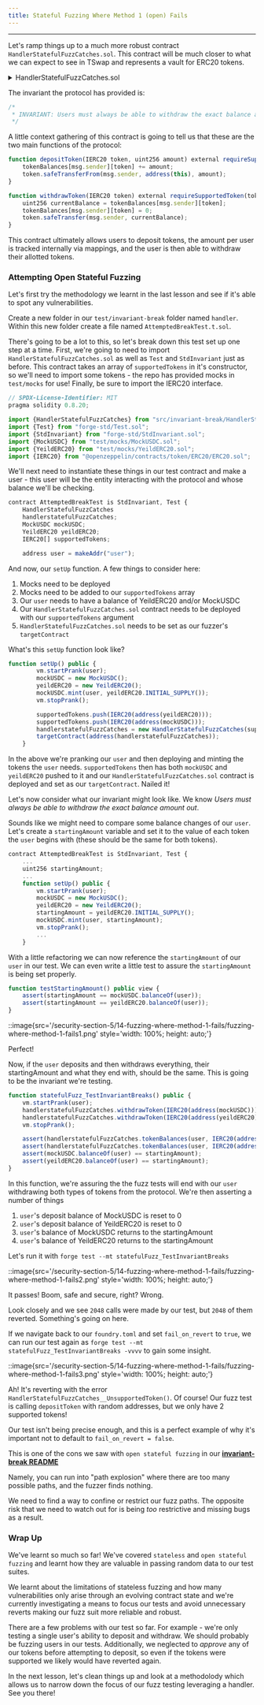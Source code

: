 ```yaml
---
title: Stateful Fuzzing Where Method 1 (open) Fails
---
```


---

Let's ramp things up to a much more robust contract `HandlerStatefulFuzzCatches.sol`. This contract will be much closer to what we can expect to see in TSwap and represents a vault for ERC20 tokens.

<details>
<summary>HandlerStatefulFuzzCatches.sol</summary>

```js
// SPDX-License-Identifier: MIT
pragma solidity 0.8.20;

import {IERC20} from "@openzeppelin/contracts/token/ERC20/ERC20.sol";
import {SafeERC20} from "@openzeppelin/contracts/token/ERC20/utils/SafeERC20.sol";

/*
 * This contract represents a vault for ERC20 tokens.
 *
 * INVARIANT: Users must always be able to withdraw the exact balance amout out.
 */
contract HandlerStatefulFuzzCatches {
    error HandlerStatefulFuzzCatches__UnsupportedToken();

    using SafeERC20 for IERC20;

    mapping(IERC20 => bool) public tokenIsSupported;
    mapping(address user => mapping(IERC20 token => uint256 balance)) public tokenBalances;

    modifier requireSupportedToken(IERC20 token) {
        if (!tokenIsSupported[token]) revert HandlerStatefulFuzzCatches__UnsupportedToken();
        _;
    }

    constructor(IERC20[] memory _supportedTokens) {
        for (uint256 i; i < _supportedTokens.length; i++) {
            tokenIsSupported[_supportedTokens[i]] = true;
        }
    }

    function depositToken(IERC20 token, uint256 amount) external requireSupportedToken(token) {
        tokenBalances[msg.sender][token] += amount;
        token.safeTransferFrom(msg.sender, address(this), amount);
    }

    function withdrawToken(IERC20 token) external requireSupportedToken(token) {
        uint256 currentBalance = tokenBalances[msg.sender][token];
        tokenBalances[msg.sender][token] = 0;
        token.safeTransfer(msg.sender, currentBalance);
    }
}
```

</details>

The invariant the protocol has provided is:

```js
/*
 * INVARIANT: Users must always be able to withdraw the exact balance amount out.
 */
```

A little context gathering of this contract is going to tell us that these are the two main functions of the protocol:

```js
function depositToken(IERC20 token, uint256 amount) external requireSupportedToken(token) {
    tokenBalances[msg.sender][token] += amount;
    token.safeTransferFrom(msg.sender, address(this), amount);
}

function withdrawToken(IERC20 token) external requireSupportedToken(token) {
    uint256 currentBalance = tokenBalances[msg.sender][token];
    tokenBalances[msg.sender][token] = 0;
    token.safeTransfer(msg.sender, currentBalance);
}
```

This contract ultimately allows users to deposit tokens, the amount per user is tracked internally via mappings, and the user is then able to withdraw their allotted tokens.

### Attempting Open Stateful Fuzzing

Let's first try the methodology we learnt in the last lesson and see if it's able to spot any vulnerabilities.

Create a new folder in our `test/invariant-break` folder named `handler`. Within this new folder create a file named `AttemptedBreakTest.t.sol`.

There's going to be a lot to this, so let's break down this test set up one step at a time. First, we're going to need to import `HandlerStatefulFuzzCatches.sol` as well as `Test` and `StdInvariant` just as before. This contract takes an array of `supportedTokens` in it's constructor, so we'll need to import some tokens - the repo has provided mocks in `test/mocks` for use! Finally, be sure to import the IERC20 interface.

```js
// SPDX-License-Identifier: MIT
pragma solidity 0.8.20;

import {HandlerStatefulFuzzCatches} from "src/invariant-break/HandlerStatefulFuzzCatches.sol";
import {Test} from "forge-std/Test.sol";
import {StdInvariant} from "forge-std/StdInvariant.sol";
import {MockUSDC} from "test/mocks/MockUSDC.sol";
import {YeildERC20} from "test/mocks/YeildERC20.sol";
import {IERC20} from "@openzeppelin/contracts/token/ERC20/ERC20.sol";
```

We'll next need to instantiate these things in our test contract and make a user - this user will be the entity interacting with the protocol and whose balance we'll be checking.

```js
contract AttemptedBreakTest is StdInvariant, Test {
    HandlerStatefulFuzzCatches
    handlerstatefulFuzzCatches;
    MockUSDC mockUSDC;
    YeildERC20 yeildERC20;
    IERC20[] supportedTokens;

    address user = makeAddr("user");
```

And now, our `setUp` function. A few things to consider here:

1. Mocks need to be deployed
2. Mocks need to be added to our `supportedTokens` array
3. Our `user` needs to have a balance of YeildERC20 and/or MockUSDC
4. Our `HandlerStatefulFuzzCatches.sol` contract needs to be deployed with our `supportedTokens` argument
5. `HandlerStatefulFuzzCatches.sol` needs to be set as our fuzzer's `targetContract`

What's this `setUp` function look like?

```js
function setUp() public {
        vm.startPrank(user);
        mockUSDC = new MockUSDC();
        yeildERC20 = new YeildERC20();
        mockUSDC.mint(user, yeildERC20.INITIAL_SUPPLY());
        vm.stopPrank();

        supportedTokens.push(IERC20(address(yeildERC20)));
        supportedTokens.push(IERC20(address(mockUSDC)));
        handlerstatefulFuzzCatches = new HandlerStatefulFuzzCatches(supportedTokens);
        targetContract(address(handlerstatefulFuzzCatches));
    }
```

In the above we're pranking our `user` and then deploying and minting the tokens the `user` needs. `supportedTokens` then has both `mockUSDC` and `yeildERC20` pushed to it and our `HandlerStatefulFuzzCatches.sol` contract is deployed and set as our `targetContract`. Nailed it!

Let's now consider what our invariant might look like. We know _Users must always be able to withdraw the exact balance amount out_.

Sounds like we might need to compare some balance changes of our `user`. Let's create a `startingAmount` variable and set it to the value of each token the `user` begins with (these should be the same for both tokens).

```js
contract AttemptedBreakTest is StdInvariant, Test {
    ...
    uint256 startingAmount;
    ...
    function setUp() public {
        vm.startPrank(user);
        mockUSDC = new MockUSDC();
        yeildERC20 = new YeildERC20();
        startingAmount = yeildERC20.INITIAL_SUPPLY();
        mockUSDC.mint(user, startingAmount);
        vm.stopPrank();
        ...
    }
```

With a little refactoring we can now reference the `startingAmount` of our `user` in our test. We can even write a little test to assure the `startingAmount` is being set properly.

```js
function testStartingAmount() public view {
    assert(startingAmount == mockUSDC.balanceOf(user));
    assert(startingAmount == yeildERC20.balanceOf(user));
}
```

::image{src='/security-section-5/14-fuzzing-where-method-1-fails/fuzzing-where-method-1-fails1.png' style='width: 100%; height: auto;'}

Perfect!

Now, if the `user` deposits and then withdraws everything, their startingAmount and what they end with, should be the same. This is going to be the invariant we're testing.

```js
function statefulFuzz_TestInvariantBreaks() public {
    vm.startPrank(user);
    handlerstatefulFuzzCatches.withdrawToken(IERC20(address(mockUSDC)));
    handlerstatefulFuzzCatches.withdrawToken(IERC20(address(yeildERC20)));
    vm.stopPrank();

    assert(handlerstatefulFuzzCatches.tokenBalances(user, IERC20(address(mockUSDC))) == 0);
    assert(handlerstatefulFuzzCatches.tokenBalances(user, IERC20(address(yeildERC20))) == 0);
    assert(mockUSDC.balanceOf(user) == startingAmount);
    assert(yeildERC20.balanceOf(user) == startingAmount);
}
```

In this function, we're assuring the the fuzz tests will end with our `user` withdrawing both types of tokens from the protocol. We're then asserting a number of things

1. `user`'s deposit balance of MockUSDC is reset to 0
2. `user`'s deposit balance of YeildERC20 is reset to 0
3. `user`'s balance of MockUSDC returns to the startingAmount
4. `user`'s balance of YeildERC20 returns to the startingAmount

Let's run it with `forge test --mt statefulFuzz_TestInvariantBreaks`

::image{src='/security-section-5/14-fuzzing-where-method-1-fails/fuzzing-where-method-1-fails2.png' style='width: 100%; height: auto;'}

It passes! Boom, safe and secure, right? Wrong.

Look closely and we see `2048` calls were made by our test, but `2048` of them reverted. Something's going on here.

If we navigate back to our `foundry.toml` and set `fail_on_revert` to `true`, we can run our test again as `forge test --mt statefulFuzz_TestInvariantBreaks -vvvv` to gain some insight.

::image{src='/security-section-5/14-fuzzing-where-method-1-fails/fuzzing-where-method-1-fails3.png' style='width: 100%; height: auto;'}

Ah! It's reverting with the error `HandlerStatefulFuzzCatches__UnsupportedToken()`. Of course! Our fuzz test is calling `depositToken` with random addresses, but we only have 2 supported tokens!

Our test isn't being precise enough, and this is a perfect example of why it's important not to default to `fail_on_revert = false`.

This is one of the cons we saw with `open stateful fuzzing` in our [**invariant-break README**](https://github.com/Cyfrin/sc-exploits-minimized/blob/main/src/invariant-break/README.md#2-stateful-fuzzing---open)

Namely, you can run into "path explosion" where there are too many possible paths, and the fuzzer finds nothing.

We need to find a way to confine or restrict our fuzz paths. The opposite risk that we need to watch out for is being _too_ restrictive and missing bugs as a result.

### Wrap Up

We've learnt so much so far! We've covered `stateless` and `open stateful fuzzing` and learnt how they are valuable in passing random data to our test suites.

We learnt about the limitations of stateless fuzzing and how many vulnerabilities only arise through an evolving contract state and we're currently investigating a means to focus our tests and avoid unnecessary reverts making our fuzz suit more reliable and robust.

There are a few problems with our test so far. For example - we're only testing a single user's ability to deposit and withdraw. We should probably be fuzzing users in our tests. Additionally, we neglected to _approve_ any of our tokens before attempting to deposit, so even if the tokens were supported we likely would have reverted again.

In the next lesson, let's clean things up and look at a methodolody which allows us to narrow down the focus of our fuzz testing leveraging a handler. See you there!
